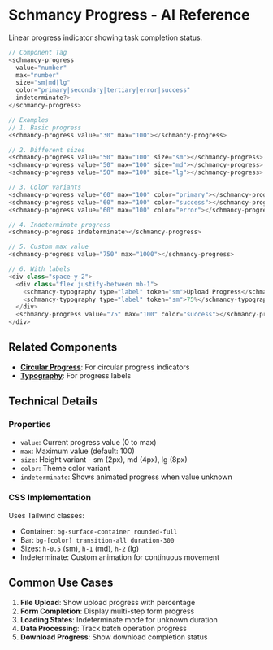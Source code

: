 # Schmancy Progress - AI Reference

Linear progress indicator showing task completion status.

```js
// Component Tag
<schmancy-progress
  value="number"
  max="number"
  size="sm|md|lg"
  color="primary|secondary|tertiary|error|success"
  indeterminate?>
</schmancy-progress>

// Examples
// 1. Basic progress
<schmancy-progress value="30" max="100"></schmancy-progress>

// 2. Different sizes
<schmancy-progress value="50" max="100" size="sm"></schmancy-progress>
<schmancy-progress value="50" max="100" size="md"></schmancy-progress>
<schmancy-progress value="50" max="100" size="lg"></schmancy-progress>

// 3. Color variants
<schmancy-progress value="60" max="100" color="primary"></schmancy-progress>
<schmancy-progress value="60" max="100" color="success"></schmancy-progress>
<schmancy-progress value="60" max="100" color="error"></schmancy-progress>

// 4. Indeterminate progress
<schmancy-progress indeterminate></schmancy-progress>

// 5. Custom max value
<schmancy-progress value="750" max="1000"></schmancy-progress>

// 6. With labels
<div class="space-y-2">
  <div class="flex justify-between mb-1">
    <schmancy-typography type="label" token="sm">Upload Progress</schmancy-typography>
    <schmancy-typography type="label" token="sm">75%</schmancy-typography>
  </div>
  <schmancy-progress value="75" max="100" color="success"></schmancy-progress>
</div>
```

## Related Components
- **[Circular Progress](./circular-progress.md)**: For circular progress indicators
- **[Typography](./typography.md)**: For progress labels

## Technical Details
### Properties
- `value`: Current progress value (0 to max)
- `max`: Maximum value (default: 100)
- `size`: Height variant - sm (2px), md (4px), lg (8px)
- `color`: Theme color variant
- `indeterminate`: Shows animated progress when value unknown

### CSS Implementation
Uses Tailwind classes:
- Container: `bg-surface-container rounded-full`
- Bar: `bg-[color] transition-all duration-300`
- Sizes: `h-0.5` (sm), `h-1` (md), `h-2` (lg)
- Indeterminate: Custom animation for continuous movement

## Common Use Cases
1. **File Upload**: Show upload progress with percentage
2. **Form Completion**: Display multi-step form progress
3. **Loading States**: Indeterminate mode for unknown duration
4. **Data Processing**: Track batch operation progress
5. **Download Progress**: Show download completion status